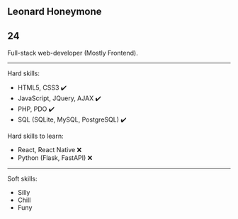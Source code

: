 ## Leonard Honeymone
24
---

Full-stack web-developer (Mostly Frontend). 

---

Hard skills:
- HTML5, CSS3 ✔️
- JavaScript, JQuery, AJAX ✔️
- PHP, PDO ✔️
- SQL (SQLite, MySQL, PostgreSQL) ✔️

Hard skills to learn:
- React, React Native ❌
- Python (Flask, FastAPI) ❌

---

Soft skills:
- Silly
- Chill
- Funy
